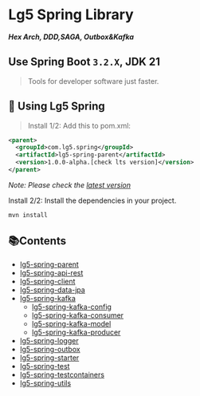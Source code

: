 # Lg5 Spring Library
**_Hex Arch, DDD,SAGA, Outbox&Kafka_**

## Use Spring Boot `3.2.X`, JDK 21

> Tools for developer software just faster.   

## 🚀 Using Lg5 Spring

> Install 1/2: Add this to pom.xml:

```xml title="pom.xml" linenums="1" hl_lines="3"
<parent>
  <groupId>com.lg5.spring</groupId>
  <artifactId>lg5-spring-parent</artifactId>
  <version>1.0.0-alpha.[check lts version]</version>
</parent>   
```
_Note: Please check the [latest version][5]_

Install 2/2: Install the dependencies in your project.

```bash title="terminal" linenums="1" hl_lines="1"
mvn install
```

## 📚Contents

* [lg5-spring-parent](lg5-spring-parent)
* [lg5-spring-api-rest](lg5-spring-api-rest)
* [lg5-spring-client](lg5-spring-client)
* [lg5-spring-data-jpa](lg5-spring-data-jpa)
* [lg5-spring-kafka](lg5-spring-kafka)
    * [lg5-spring-kafka-config](lg5-spring-kafka%2Flg5-spring-kafka-config)
    * [lg5-spring-kafka-consumer](lg5-spring-kafka%2Flg5-spring-kafka-consumer)
    * [lg5-spring-kafka-model](lg5-spring-kafka%2Flg5-spring-kafka-model)
    * [lg5-spring-kafka-producer](lg5-spring-kafka%2Flg5-spring-kafka-producer)
* [lg5-spring-logger](lg5-spring-logger)
* [lg5-spring-outbox](lg5-spring-outbox)
* [lg5-spring-starter](lg5-spring-starter)
* [lg5-spring-test](lg5-spring-test)
* [lg5-spring-testcontainers](lg5-spring-testcontainers)
* [lg5-spring-utils](lg5-spring-utils)


[5]: https://github.com/lg-labs-pentagon/lg5-spring/packages/2125499
